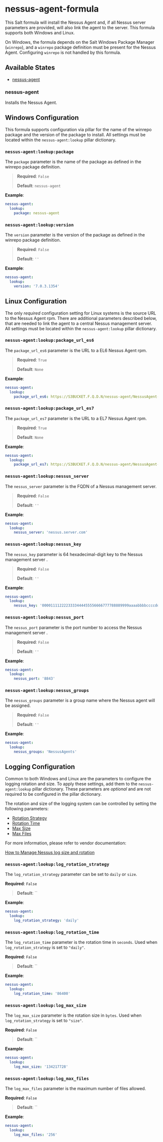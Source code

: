 # nessus-agent-formula

This Salt formula will install the Nessus Agent and, if all Nessus server parameters
are provided, will also link the agent to the server.  This formula supports
both Windows and Linux.

On Windows, the formula depends on the Salt Windows Package Manager (`winrepo`),
and a `winrepo` package definition must be present for the Nessus Agent.
Configuring `winrepo` is not handled by this formula.

## Available States

-   [nessus-agent](#nessus-agent)

### nessus-agent

Installs the Nessus Agent.

## Windows Configuration

This formula supports configuration via pillar for the name of the winrepo
package and the version of the package to install. All settings must be
located within the `nessus-agent:lookup` pillar dictionary.

### `nessus-agent:lookup:package`

The `package` parameter is the name of the package as defined in the winrepo
package definition.

>**Required**: `False`
>
>**Default**: `nessus-agent`

**Example**:

```yaml
nessus-agent:
  lookup:
    package: nessus-agent
```

### `nessus-agent:lookup:version`

The `version` parameter is the version of the package as defined in the
winrepo package definition.

>**Required**: `False`
>
>**Default**: `''`

**Example**:

```yaml
nessus-agent:
  lookup:
    version: '7.0.3.1354'
```

## Linux Configuration

The only _required_ configuration setting for Linux systems is the source URL
to the Nessus Agent rpm. There are additional parameters described below,
that are needed to link the agent to a central Nessus management server.
All settings must be located within the `nessus-agent:lookup` pillar dictionary.

### `nessus-agent:lookup:package_url_es6`

The `package_url_es6` parameter is the URL to a EL6 Nessus Agent rpm.

>**Required**: `True`
>
>**Default**: `None`

**Example**:

```yaml
nessus-agent:
  lookup:
    package_url_es6: https://S3BUCKET.F.Q.D.N/nessus-agent/NessusAgent-7.0.3-es6.x86_64.rpm
```

### `nessus-agent:lookup:package_url_es7`

The `package_url_es7` parameter is the URL to a EL7 Nessus Agent rpm.

>**Required**: `True`
>
>**Default**: `None`

**Example**:

```yaml
nessus-agent:
  lookup:
    package_url_es7: https://S3BUCKET.F.Q.D.N/nessus-agent/NessusAgent-7.0.3-es7.x86_64.rpm
```

### `nessus-agent:lookup:nessus_server`

The `nessus_server` parameter is the FQDN of a Nessus management server.

>**Required**: `False`
>
>**Default**: `''`

**Example**:

```yaml
nessus-agent:
  lookup:
    nessus_server: 'nessus.server.com'
```

### `nessus-agent:lookup:nessus_key`

The `nessus_key` parameter is 64 hexadecimal-digit key to the Nessus management server .

>**Required**: `False`
>
>**Default**: `''`

**Example**:

```yaml
nessus-agent:
  lookup:
    nessus_key: '0000111122223333444455556666777788889999aaaabbbbccccddddeeeeffff'
```

### `nessus-agent:lookup:nessus_port`

The `nessus_port` parameter is the port number to access the Nessus management server .

>**Required**: `False`
>
>**Default**: `''`

**Example**:

```yaml
nessus-agent:
  lookup:
    nessus_port: '8843'
```

### `nessus-agent:lookup:nessus_groups`

The `nessus_groups` parameter is a group name where the Nessus agent will be assigned.

>**Required**: `False`
>
>**Default**: `''`

**Example**:

```yaml
nessus-agent:
  lookup:
    nessus_groups: 'NessusAgents'
```

## Logging Configuration

Common to both Windows and Linux are the parameters to configure the logging
rotation and size.  To apply these settings, add them to the `nessus-agent:lookup`
pillar dictionary.  These parameters are _optional_ and are not required to be
configured in the pillar dictionary.

The rotation and size of the logging system can be controlled by setting the following
parameters:

-   [Rotation Strategy](#nessus-agentlookuplog_rotation_strategy)
-   [Rotation Time](#nessus-agentlookuplog_rotation_time)
-   [Max Size](#nessus-agentlookuplog_max_size)
-   [Max Files](#nessus-agentlookuplog_max_files)

For more information, please refer to vendor documentation:

[How to Manage Nessus log size and rotation](https://community.tenable.com/s/article/How-to-manage-Nessus-log-size-and-rotation)

### `nessus-agent:lookup:log_rotation_strategy`

The `log_rotation_strategy` parameter can be set to `daily` or `size`.

**Required**: `False`
>
>**Default**: ``

**Example**:

```yaml
nessus-agent:
  lookup:
    log_rotation_strategy: 'daily'
```

### `nessus-agent:lookup:log_rotation_time`

The `log_rotation_time` parameter is the rotation time in `seconds`.  Used when `log_rotation_strategy` is set to `"daily"`.

**Required**: `False`
>
>**Default**: ``

**Example**:

```yaml
nessus-agent:
  lookup:
    log_rotation_time: '86400'
```

### `nessus-agent:lookup:log_max_size`

The `log_max_size` parameter is the rotation size in `bytes`.  Used when `log_rotation_strategy` is set to `"size"`.

**Required**: `False`
>
>**Default**: ``

**Example**:

```yaml
nessus-agent:
  lookup:
    log_max_size: '134217728'
```

### `nessus-agent:lookup:log_max_files`

The `log_max_files` parameter is the maximum number of files allowed.

**Required**: `False`
>
>**Default**: ``

**Example**:

```yaml
nessus-agent:
  lookup:
    log_max_files: '256'
```
